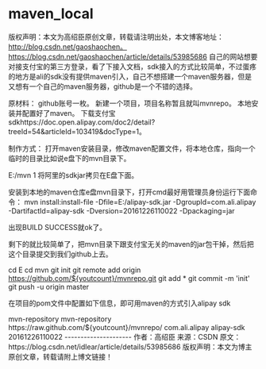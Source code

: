 # maven_local

 版权声明：本文为高绍臣原创文章，转载请注明出处，本文博客地址：http://blog.csdn.net/gaoshaochen。 https://blog.csdn.net/gaoshaochen/article/details/53985686
自己的网站想要对接支付宝的第三方登录，看了下接入文档，sdk接入的方式比较简单，不过蛋疼的地方是ali的sdk没有提供maven引入，自己不想搭建一个maven服务器，但是又想有一个自己的maven服务器，github是一个不错的选择。

原材料：
github账号一枚。 
新建一个项目，项目名称暂且就叫mvnrepo。 
本地安装并配置好了maven。 
下载支付宝sdkhttps://doc.open.alipay.com/doc2/detail?treeId=54&articleId=103419&docType=1。

制作方式：
打开maven安装目录，修改maven配置文件，将本地仓库，指向一个临时的目录比如说e盘下的mvn目录下。

<localRepository>E:/mvn</localRepository>
1
将阿里的sdkjar拷贝在E盘下面。

安装到本地的maven仓库e盘mvn目录下，打开cmd最好用管理员身份运行下面命令： 
mvn install:install-file -Dfile=E:/alipay-sdk.jar -DgroupId=com.ali.alipay -DartifactId=alipay-sdk -Dversion=20161226110022 -Dpackaging=jar

出现BUILD SUCCESS就ok了。

剩下的就比较简单了，把mvn目录下跟支付宝无关的maven的jar包干掉，然后把这个目录提交到我们github上去。

cd E
cd mvn
git init
git remote add origin https://github.com/${youtcount}/mvnrepo.git
git add *
git commit -m 'init'
git push -u origin master

在项目的pom文件中配置如下信息，即可用maven的方式引入alipay sdk

<repositories>
    <repository>
        <id>mvn-repository</id>
        <name>mvn-repository</name>
        <url>https://raw.github.com/${youtcount}/mvnrepo/</url>
    </repository>
</repositories>
<dependency>
    <groupId>com.ali.alipay</groupId>
    <artifactId>alipay-sdk</artifactId>
    <version>20161226110022</version>
</dependency>
--------------------- 
作者：高绍臣 
来源：CSDN 
原文：https://blog.csdn.net/idlear/article/details/53985686 
版权声明：本文为博主原创文章，转载请附上博文链接！